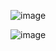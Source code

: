 ![image](https://github.com/yl-me/Notes-of-computer-graphics/blob/master/NeHe/Lesson9.Moving%20Bitmaps%20In%203D%20Space/Screenshot.png)

![image](https://github.com/yl-me/Notes-of-computer-graphics/blob/master/NeHe/Lesson9.Moving%20Bitmaps%20In%203D%20Space/Screenshot1.png)